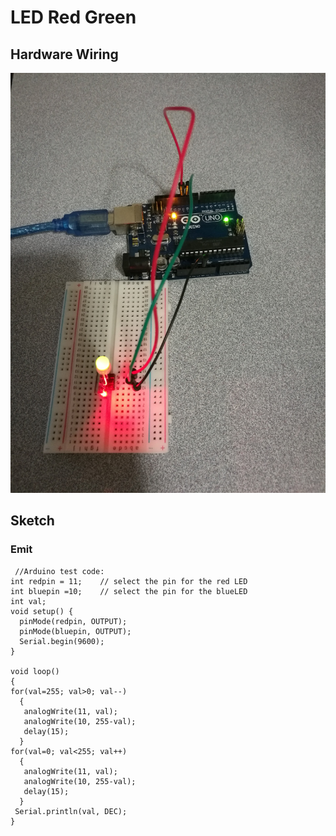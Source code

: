 # LED Red Green

## Hardware Wiring
![Image](../Examples/sensor-kit-for-arduino/009_led_rg.jpg)

## Sketch
### Emit
```
 //Arduino test code:
int redpin = 11;    // select the pin for the red LED
int bluepin =10;    // select the pin for the blueLED
int val;
void setup() {
  pinMode(redpin, OUTPUT);
  pinMode(bluepin, OUTPUT);
  Serial.begin(9600);
}

void loop() 
{
for(val=255; val>0; val--)
  {
   analogWrite(11, val);
   analogWrite(10, 255-val);
   delay(15); 
  }
for(val=0; val<255; val++)
  {
   analogWrite(11, val);
   analogWrite(10, 255-val);
   delay(15); 
  }
 Serial.println(val, DEC);
}
```